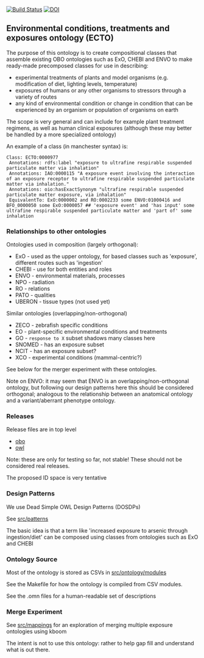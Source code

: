[![Build Status](https://travis-ci.org/cmungall/environmental-conditions.svg?branch=master)](https://travis-ci.org/cmungall/environmental-conditions)
[![DOI](https://zenodo.org/badge/13996/cmungall/environmental-conditions.svg)](https://zenodo.org/badge/latestdoi/13996/cmungall/environmental-conditions)

## Environmental conditions, treatments and exposures ontology (ECTO)

The purpose of this ontology is to create compositional classes that
assemble existing OBO ontologies such as ExO, CHEBI and ENVO to make
ready-made precomposed classes for use in describing:

 * experimental treatments of plants and model organisms (e.g. modification of diet, lighting levels, temperature)
 * exposures of humans or any other organisms to stressors through a variety of routes
 * any kind of environmental condition or change in condition that can be experienced by an organism or population of organisms on earth

The scope is very general and can include for example plant treatment regimens, as well as human clinical exposures (although these may better be handled by a more specialized ontology)

An example of a class (in manchester syntax) is:

```
Class: ECTO:0000977
 Annotations: rdfs:label "exposure to ultrafine respirable suspended particulate matter via inhalation"
 Annotations: IAO:0000115 "A exposure event involving the interaction of an exposure receptor to ultrafine respirable suspended particulate matter via inhalation."
 Annotations: oio:hasExactSynonym "ultrafine respirable suspended particulate matter exposure, via inhalation"
 EquivalentTo: ExO:0000002 and RO:0002233 some ENVO:01000416 and BFO_0000050 some ExO:0000057 ## 'exposure event' and 'has input' some ultrafine respirable suspended particulate matter and 'part of' some inhalation
```

### Relationships to other ontologies

Ontologies used in composition (largely orthogonal):

 * ExO - used as the upper ontology, for based classes such as 'exposure', different routes such as 'ingestion'
 * CHEBI - use for both entities and roles
 * ENVO - environmental materials, processes
 * NPO - radiation
 * RO - relations
 * PATO - qualities
 * UBERON - tissue types (not used yet)

Similar ontologies (overlapping/non-orthogonal)

 * ZECO - zebrafish specific conditions
 * EO - plant-specific environmental conditions and treatments
 * GO - `response to X` subset shadows many classes here
 * SNOMED - has an exposure subset
 * NCIT - has an exposure subset?
 * XCO - experimental conditions (mammal-centric?)

See below for the merger experiment with these ontologies.

Note on ENVO: it may seem that ENVO is an overlapping/non-orthogonal ontology, but following our design patterns here this should be considered orthogonal; analogous to the relationship between an anatomical ontology and a variant/aberrant phenotype ontology.

### Releases

Release files are in top level

 * [obo](ecto.obo)
 * [owl](ecto.owl)

Note: these are only for testing so far, not stable! These should not be considered real releases.

The proposed ID space is very tentative

### Design Patterns

We use Dead Simple OWL Design Patterns (DOSDPs)

See [src/patterns](src/patterns)

The basic idea is that a term like 'increased exposure to arsenic through ingestion/diet' can be composed using classes from ontologies such as ExO and CHEBI

### Ontology Source

Most of the ontology is stored as CSVs in [src/ontology/modules](src/ontology/modules)

See the Makefile for how the ontology is compiled from CSV modules.

See the .omn files for a human-readable set of descriptions

### Merge Experiment

See [src/mappings](src/mappings) for an exploration of merging multiple exposure ontologies using kboom

The intent is not to use this ontology: rather to help gap fill and understand what is out there.

